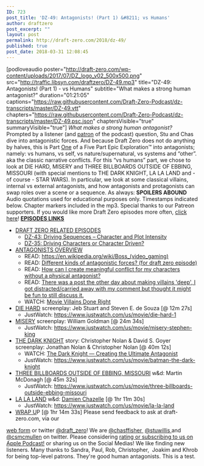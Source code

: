 ```yaml
---
ID: 723
post_title: 'DZ-49: Antagonists! (Part 1) &#8211; vs Humans'
author: draftzero
post_excerpt: ""
layout: post
permalink: http://draft-zero.com/2018/dz-49/
published: true
post_date: 2018-03-31 12:08:45
---
```

[podloveaudio poster="http://draft-zero.com/wp-content/uploads/2017/07/DZ_logo_v02_500x500.png" src="http://traffic.libsyn.com/draftzero/DZ-49.mp3" title="DZ-49: Antagonists! (Part 1) - vs Humans" subtitle="What makes a strong human antagonist?" duration="01:21:05" captions="https://raw.githubusercontent.com/Draft-Zero-Podcast/dz-transcripts/master/DZ-49.vtt" chapters="https://raw.githubusercontent.com/Draft-Zero-Podcast/dz-transcripts/master/DZ-49.psc.json" chaptersVisible="true" summaryVisible="true"] *What makes a strong human antagonist?* Prompted by a listener (and <a href="http://patreon.com/draftzero" target="_blank" rel="noopener">patron</a> of the podcast) question, Stu and Chas dive into antagonistic forces. And because Draft Zero does not do anything by halves, this is Part <span style="text-decoration: underline;">One</span> of a Five Part Epic Exploration™ into antagonists; namely: vs humans, vs self, vs nature/supernatural, vs systems and “other”. aka the classic narrative conflicts. For this “vs humans” part, we chose to look at DIE HARD, MISERY and THREE BILLBOARDS OUTSIDE OF EBBING, MISSOURI (with special mentions to THE DARK KNIGHT, LA LA LAND and - of course - STAR WARS). In particular, we look at some classical villains, internal vs external antagonists, and how antagonists and protagonists can swap roles over a scene or a sequence. As always: **SPOILERS ABOUND** Audio quotations used for educational purposes only. Timestamps indicated below. Chapter markers included in the mp3. Special thanks to our Patreon supporters. If you would like more Draft Zero episodes more often, <a href="https://www.patreon.com/draftzero/" target="_blank" rel="noopener">click here</a>! <span style="text-decoration: underline;"><strong>EPISODES LINKS</strong></span> 
*   <span style="text-decoration: underline;">DRAFT ZERO RELATED EPISODES</span> 
    *   [DZ-43: Driving Sequences – Character and Plot Intensity][1]
    *   [DZ-35: Driving Characters or Character Driven?][2]
*   <span style="text-decoration: underline;">ANTAGONISTS OVERVIEW</span> 
    *   READ: <a href="https://en.wikipedia.org/wiki/Boss_(video_gaming)" target="_blank" rel="noopener">https://en.wikipedia.org/wiki/Boss_(video_gaming)</a>
    *   READ: <a class="title may-blank loggedin " tabindex="1" href="https://www.reddit.com/r/Screenwriting/comments/7pfevc/different_kinds_of_antagonistic_forces_for_draft/" rel="" data-event-action="title" data-href-url="/r/Screenwriting/comments/7pfevc/different_kinds_of_antagonistic_forces_for_draft/" data-inbound-url="/r/Screenwriting/comments/7pfevc/different_kinds_of_antagonistic_forces_for_draft/?utm_content=title&utm_medium=front&utm_source=reddit&utm_name=Screenwriting">Different kinds of antagonistic forces? (for draft zero episode)</a>
    *   READ: <a class="title may-blank loggedin " tabindex="1" href="https://www.reddit.com/r/Screenwriting/comments/6e5kky/how_can_i_create_meaningful_conflict_for_my/" rel="" data-event-action="title" data-href-url="/r/Screenwriting/comments/6e5kky/how_can_i_create_meaningful_conflict_for_my/" data-inbound-url="/r/Screenwriting/comments/6e5kky/how_can_i_create_meaningful_conflict_for_my/?utm_content=title&utm_medium=front&utm_source=reddit&utm_name=Screenwriting">How can I create meaningful conflict for my characters without a physical antagonist?</a>
    *   READ: <a class="title may-blank loggedin " tabindex="1" href="https://www.reddit.com/r/Screenwriting/comments/7fftdf/there_was_a_post_the_other_day_about_making/" rel="" data-event-action="title" data-href-url="/r/Screenwriting/comments/7fftdf/there_was_a_post_the_other_day_about_making/" data-inbound-url="/r/Screenwriting/comments/7fftdf/there_was_a_post_the_other_day_about_making/?utm_content=title&utm_medium=front&utm_source=reddit&utm_name=Screenwriting">There was a post the other day about making villains 'deep', I got distracted/carried away with my comment but thought it might be fun to still discuss it.</a>
    *   WATCH: <a href="https://www.youtube.com/watch?v=X5yTzP2TfrM" target="_blank" rel="noopener">Movie Villains Done Right</a>
*   <span style="text-decoration: underline;">DIE HARD</span> screenplay: Jeb Stuart and Steven E. de Souza [@ 12m 27s] 
    *   JustWatch: <a href="https://www.justwatch.com/us/movie/die-hard-1" target="_blank" rel="noopener">https://www.justwatch.com/us/movie/die-hard-1</a>
*   <span style="text-decoration: underline;">MISERY</span> screenplay: William Goldman [@ 24m 34s] 
    *   JustWatch: <a href="https://www.justwatch.com/us/movie/misery-stephen-king" target="_blank" rel="noopener">https://www.justwatch.com/us/movie/misery-stephen-king</a>
*   <span style="text-decoration: underline;">THE DARK KNIGHT</span> story: Christopher Nolan & David S. Goyer screenplay: Jonathan Nolan & Christopher Nolan [@ 40m 12s] 
    *   WATCH: <a href="https://youtu.be/pFUKeD3FJm8" target="_blank" rel="noopener">The Dark Knight — Creating the Ultimate Antagonist</a>
    *   JustWatch: <a href="https://www.justwatch.com/au/movie/batman-the-dark-knight" target="_blank" rel="noopener">https://www.justwatch.com/us/movie/batman-the-dark-knight</a>
*   <span style="text-decoration: underline;">THREE BILLBOARDS OUTSIDE OF EBBING, MISSOURI</span> w&d: <span class="itemprop">Martin McDonagh [@ 45m 32s]</span> 
    *   JustWatch: <a href="https://www.justwatch.com/us/movie/three-billboards-outside-ebbing-missouri" target="_blank" rel="noopener">https://www.justwatch.com/us/movie/three-billboards-outside-ebbing-missouri</a>
*   <span style="text-decoration: underline;">LA LA LAND</span> w&d: <span style="text-decoration: underline;"><span class="itemprop">Damien Chazelle</span></span><span class="itemprop"> [@ 1hr 11m 30s]</span> 
    *   JustWatch: <a href="https://www.justwatch.com/us/movie/la-la-land" target="_blank" rel="noopener">https://www.justwatch.com/us/movie/la-la-land</a>
*   <span style="text-decoration: underline;">WRAP U</span>P [@ 1hr 14m 33s] Please send feedback to ask at draft-zero.com, via our 

<a href="http://draft-zero.com/feedback/" target="_blank" rel="noopener">web form</a> or twitter <a href="https://twitter.com/draft_zero" target="_blank" rel="noopener">@draft_zero</a>! We are <a href="http://www.twitter.com/chasffisher" target="_blank" rel="noopener">@chasffisher </a> <a href="http://www.twitter.com/stuwillis" target="_blank" rel="noopener">@stuwillis </a>and <a href="https://twitter.com/csmcmullen" target="_blank" rel="noopener">@csmcmullen</a> on twitter. Please considering [rating or subscribing to us on Apple Podcast!][3] or sharing us on the Social Medias! We like finding new listeners. Many thanks to Sandra, Paul, Rob, Christopher,  Joakim and Khrob for being top-level patrons. They're good human antagonists. <!--more--> This is a test.

 [1]: http://draft-zero.com/2017/dz-43/
 [2]: http://draft-zero.com/2016/dz-35/
 [3]: https://itunes.apple.com/au/podcast/draft-zero-screenwriting-podcast/id847126598?mt=2&ls=1